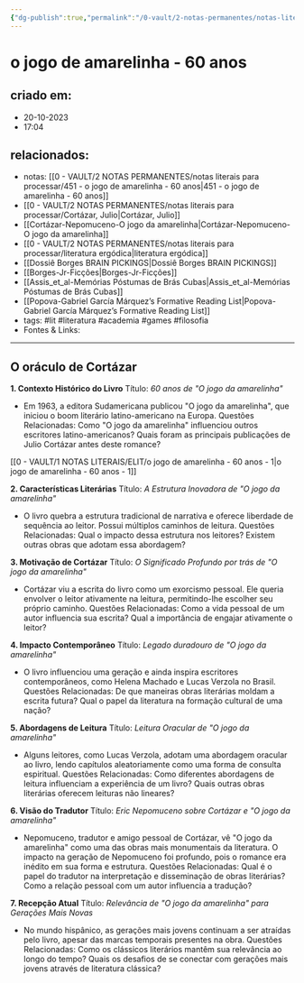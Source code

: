 ```yaml
---
{"dg-publish":true,"permalink":"/0-vault/2-notas-permanentes/notas-literais-para-processar/o-jogo-de-amarelinha-60-anos/","tags":["lit","literatura","academia","games","filosofia"],"dgHomeLink":true,"dgShowLocalGraph":true,"dgShowFileTree":true,"dgEnableSearch":true,"noteIcon":""}
---
```


# o jogo de amarelinha - 60 anos

## criado em: 
- 20-10-2023
- 17:04
## relacionados:
- notas: [[0 - VAULT/2 NOTAS PERMANENTES/notas literais para processar/451 - o jogo de amarelinha - 60 anos\|451 - o jogo de amarelinha - 60 anos]]
- [[0 - VAULT/2 NOTAS PERMANENTES/notas literais para processar/Cortázar, Julio\|Cortázar, Julio]]
- [[Cortázar-Nepomuceno-O jogo da amarelinha\|Cortázar-Nepomuceno-O jogo da amarelinha]]
- [[0 - VAULT/2 NOTAS PERMANENTES/notas literais para processar/literatura ergódica\|literatura ergódica]]
- [[Dossiê Borges BRAIN PICKINGS\|Dossiê Borges BRAIN PICKINGS]]
- [[Borges-Jr-Ficções\|Borges-Jr-Ficções]]
- [[Assis_et_al-Memórias Póstumas de Brás Cubas\|Assis_et_al-Memórias Póstumas de Brás Cubas]]
- [[Popova-Gabriel García Márquez’s Formative Reading List\|Popova-Gabriel García Márquez’s Formative Reading List]]
- tags: #lit #literatura #academia #games #filosofia 
- Fontes & Links: 
---

## O oráculo de Cortázar

**1. Contexto Histórico do Livro**
Título: *60 anos de "O jogo da amarelinha"*
- Em 1963, a editora Sudamericana publicou "O jogo da amarelinha", que iniciou o boom literário latino-americano na Europa.
Questões Relacionadas: Como "O jogo da amarelinha" influenciou outros escritores latino-americanos? Quais foram as principais publicações de Julio Cortázar antes deste romance?

[[0 - VAULT/1 NOTAS LITERAIS/ELIT/o jogo de amarelinha - 60 anos - 1\|o jogo de amarelinha - 60 anos - 1]]

**2. Características Literárias**
Título: *A Estrutura Inovadora de "O jogo da amarelinha"*
- O livro quebra a estrutura tradicional de narrativa e oferece liberdade de sequência ao leitor. Possui múltiplos caminhos de leitura.
Questões Relacionadas: Qual o impacto dessa estrutura nos leitores? Existem outras obras que adotam essa abordagem?

**3. Motivação de Cortázar**
Título: *O Significado Profundo por trás de "O jogo da amarelinha"*
- Cortázar viu a escrita do livro como um exorcismo pessoal. Ele queria envolver o leitor ativamente na leitura, permitindo-lhe escolher seu próprio caminho.
Questões Relacionadas: Como a vida pessoal de um autor influencia sua escrita? Qual a importância de engajar ativamente o leitor?

**4. Impacto Contemporâneo**
Título: *Legado duradouro de "O jogo da amarelinha"*
- O livro influenciou uma geração e ainda inspira escritores contemporâneos, como Helena Machado e Lucas Verzola no Brasil.
Questões Relacionadas: De que maneiras obras literárias moldam a escrita futura? Qual o papel da literatura na formação cultural de uma nação?

**5. Abordagens de Leitura**
Título: *Leitura Oracular de "O jogo da amarelinha"*
- Alguns leitores, como Lucas Verzola, adotam uma abordagem oracular ao livro, lendo capítulos aleatoriamente como uma forma de consulta espiritual.
Questões Relacionadas: Como diferentes abordagens de leitura influenciam a experiência de um livro? Quais outras obras literárias oferecem leituras não lineares?

**6. Visão do Tradutor**
Título: *Eric Nepomuceno sobre Cortázar e "O jogo da amarelinha"*
- Nepomuceno, tradutor e amigo pessoal de Cortázar, vê "O jogo da amarelinha" como uma das obras mais monumentais da literatura. O impacto na geração de Nepomuceno foi profundo, pois o romance era inédito em sua forma e estrutura.
Questões Relacionadas: Qual é o papel do tradutor na interpretação e disseminação de obras literárias? Como a relação pessoal com um autor influencia a tradução?

**7. Recepção Atual**
Título: *Relevância de "O jogo da amarelinha" para Gerações Mais Novas*
- No mundo hispânico, as gerações mais jovens continuam a ser atraídas pelo livro, apesar das marcas temporais presentes na obra.
Questões Relacionadas: Como os clássicos literários mantêm sua relevância ao longo do tempo? Quais os desafios de se conectar com gerações mais jovens através de literatura clássica?

